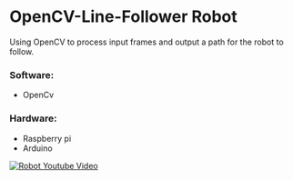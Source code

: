# OpenCV-Line-Follower Robot
Using OpenCV to process input frames and output a path for the robot to follow.

### Software:
- OpenCv

### Hardware:
- Raspberry pi
- Arduino


[![Robot Youtube Video](https://github.com/AasaiAlangaram/OpenCV-Line-Follower/blob/master/Yellow%20Car%20Plate%20Automotive%20Business%20Card.png)](https://www.youtube.com/watch?v=vWrxlj9keN0 "Robot Youtube Video")
